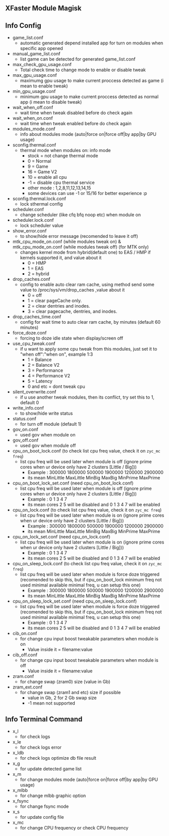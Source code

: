 ## XFaster Module Magisk

## Info Config

- game_list.conf
  - automatic generated depend installed app for turn on modules when specific app opened
- manual_game_list.conf
  - list game can be detected for generated game_list.conf
- max_check_gpu_usage.conf
  - Total check time to change mode to enable or disable tweak
- max_gpu_usage.conf
  - maximumg gpu usage to make current proccess detected as game (i mean to enable tweak)
- min_gpu_usage.conf
  - minimum gpu usage to make current proccess detected as normal app (i mean to disable tweak)
- wait_when_off.conf
  - wait time when tweak disabled before do check again
- wait_when_on.conf
  - wait time when tweak enabled before do check again
- modules_mode.conf
  - info about modules mode (auto|force on|force off|by app|by GPU usage)
- sconfig.thermal.conf
  - thermal mode when modules on: info mode
    - stock = not change thermal mode
    - 0 = Normal
    - 9 = Game
    - 16 = Game V2
    - 10 = enable all cpu
    - -1 = disable cpu thermal service
    - other mode : 1,2,8,11,12,13,14,15
    - some devices can use -1 or 15/16 for better experience :p
- sconfig.thermal.lock.conf
  - lock sthermal config
- scheduler.conf
  - change scheduler (like cfq bfq noop etc) when module on
- scheduler.lock.conf
  - lock scheduler value
- show_error.conf
  - to show/hide error message (recomended to leave it off)
- mtk_cpu_mode_on.conf (while modules tweak on) & mtk_cpu_mode_on.conf (while modules tweak off) (for MTK only)
  - changes kernel mode from hybrid(default one) to EAS / HMP if kernels supported it, and value about it
    - 0 = HMP
    - 1 = EAS
    - 2 = hybrid
- drop_caches.conf
  - config to enable auto clear ram cache, using method send some value to /proc/sys/vm/drop_caches ,value about it
    - 0 = off
    - 1 = clear pageCache only.
    - 2 = clear dentries and inodes.
    - 3 = clear pagecache, dentries, and inodes.
- drop_caches_time.conf
  - config for wait time to auto clear ram cache, by minutes (default 60 minutes)
- force_doze.conf
  - forcing to doze idle state when display/screen off
- use_cpu_tweak.conf
  - if u want to apply some cpu tweak from this modules, just set it to "when off":"when on", example 1:3
    - 1 = Balance
    - 2 = Balance V2
    - 3 = Performance
    - 4 = Performance V2
    - 5 = Latency
    - 0 and etc = dont tweak cpu
- silent_overwrite.conf
  - if u use another tweak modules, then its conflict, try set this to 1, default 0
- write_info.conf
  - to show/hide write status
- status.conf
  - for turn off module (default 1)
- gov_on.conf
  - used gov when module on
- gov_off.conf
  - used gov when module off
- cpu_on_boot_lock.conf (to check list cpu freq value, check it on <code>zyc_mc freq</code>)
  - list cpu freq will be used later when module is off (ignore prime cores when ur device only have 2 clusters [Little / Big]))
    - Example : 300000 1800000 500000 1900000 1200000 2900000
    - its mean MinLittle MaxLittle MinBig MaxBig MinPrime MaxPrime
- cpu_on_boot_lock_set.conf (need cpu_on_boot_lock.conf)
  - list cpu freq will be used later when module is off (ignore prime cores when ur device only have 2 clusters [Little / Big]))
    - Example : 0 1 3 4 7
    - its mean cores 2 5 will be disabled and 0 1 3 4 7 will be enabled
- cpu_on_lock.conf (to check list cpu freq value, check it on <code>zyc_mc freq</code>)
  - list cpu freq will be used later when module is on (ignore prime cores when ur device only have 2 clusters [Little / Big]))
    - Example : 300000 1800000 500000 1900000 1200000 2900000
    - its mean MinLittle MaxLittle MinBig MaxBig MinPrime MaxPrime
- cpu_on_lock_set.conf (need cpu_on_lock.conf)
  - list cpu freq will be used later when module is on (ignore prime cores when ur device only have 2 clusters [Little / Big]))
    - Example : 0 1 3 4 7
    - its mean cores 2 5 will be disabled and 0 1 3 4 7 will be enabled
- cpu_on_sleep_lock.conf (to check list cpu freq value, check it on <code>zyc_mc freq</code>)
  - list cpu freq will be used later when module is force doze triggered (recomended to skip this, but if cpu_on_boot_lock minimum freq not used minimal available minimal freq, u can setup this one)
    - Example : 300000 1800000 500000 1900000 1200000 2900000
    - its mean MinLittle MaxLittle MinBig MaxBig MinPrime MaxPrime
- cpu_on_sleep_lock_set.conf (need cpu_on_sleep_lock.conf)
  - list cpu freq will be used later when module is force doze triggered (recomended to skip this, but if cpu_on_boot_lock minimum freq not used minimal available minimal freq, u can setup this one)
    - Example : 0 1 3 4 7
    - its mean cores 2 5 will be disabled and 0 1 3 4 7 will be enabled
- cib_on.conf
  - for change cpu input boost tweakable parameters when module is on
    - Value inside it = filename:value
- cib_off.conf
  - for change cpu input boost tweakable parameters when module is off
    - Value inside it = filename:value
- zram.conf
  - for change swap (zram0) size (value in Gb)
- zram_ext.conf
  - for change swap (zram1 and etc) size if possible
    - value in Gb, 2 for 2 Gb swap size
    - -1 mean not supported

## Info Terminal Command

- x_l
  - for check logs
- x_le
  - for check logs error
- x_ldb
  - for check logs optimize db file result
- x_g
  - for update detected game list
- x_m
  - for change modules mode (auto|force on|force off|by app|by GPU usage)
- x_mlbb
  - for change mlbb graphic option
- x_fsync
  - for change fsync mode
- x_s
  - for update config file
- x_mc
  - for change CPU frequency or check CPU frequency
